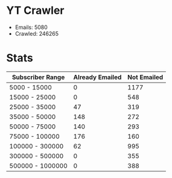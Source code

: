 # YT Crawler
- Emails: 5080
- Crawled: 246265

# Stats
| Subscriber Range  | Already Emailed | Not Emailed |
|-------|-------|-------|
| 5000 - 15000 | 0 | 1177 |
| 15000 - 25000 | 0 | 548 |
| 25000 - 35000 | 47 | 319 |
| 35000 - 50000 | 148 | 272 |
| 50000 - 75000 | 140 | 293 |
| 75000 - 100000 | 176 | 160 |
| 100000 - 300000 | 62 | 995 |
| 300000 - 500000 | 0 | 355 |
| 500000 - 1000000 | 0 | 388 |
